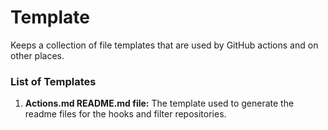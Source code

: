 # Template
Keeps a collection of file templates that are used by GitHub actions and on other places.

### List of Templates
1. **Actions.md README.md file:** The template used to generate the readme files for the hooks and filter repositories.
